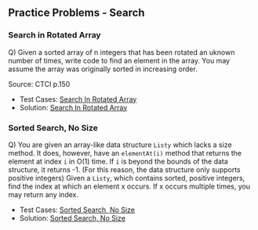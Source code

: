 ## Practice Problems - Search

### Search in Rotated Array
Q) Given a sorted array of n integers that has been rotated an uknown number of times, write code to find an element in the array. You may assume the array was originally sorted in increasing order.

Source: CTCI p.150
- Test Cases: [Search In Rotated Array](../../../test/practice_problems/search/rotated_array_test.py)
- Solution: [Search In Rotated Array](./rotated_array.py)

### Sorted Search, No Size
Q) You are given an array-like data structure `Listy` which lacks a size method.
It does, however, have an `elementAt(i)` method that returns the element at index `i` in O(1) time. If `i` is beyond the bounds of the data structure, it returns -1. (For this reason, the data structure only supports positive integers) Given a `Listy`, which contains sorted, positive integers, find the index at which an element x occurs. If x occurs multiple times, you may return any index.

- Test Cases: [Sorted Search, No Size](../../../test/practice_problems/search/sorted_search_no_size_test.py)
- Solution: [Sorted Search, No Size](./sorted_search_no_size.py)
